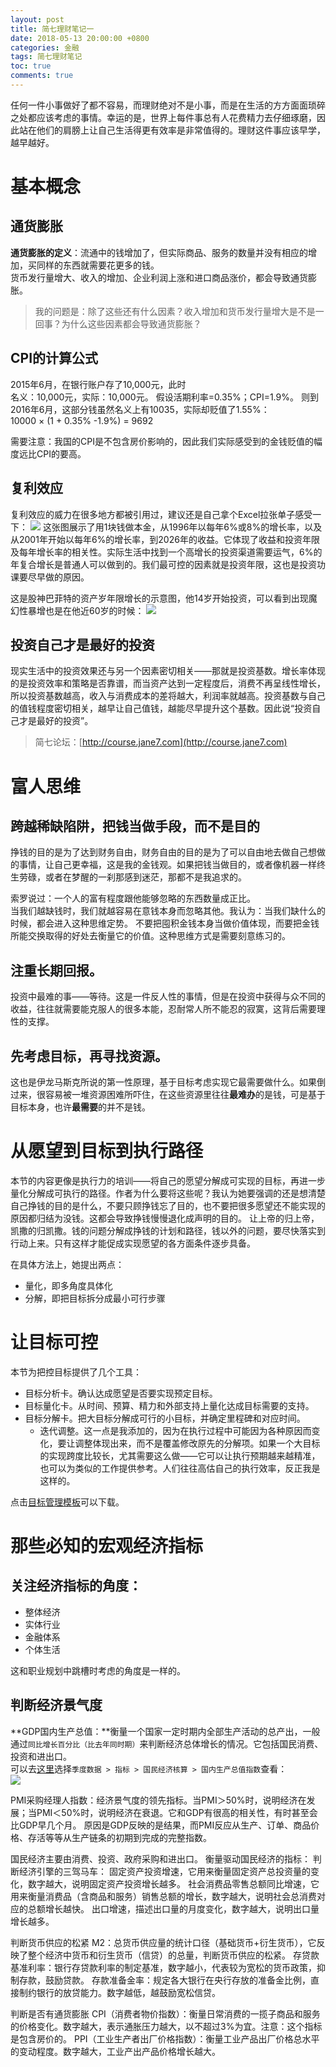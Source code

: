 ```yaml
---
layout: post
title: 简七理财笔记一
date: 2018-05-13 20:00:00 +0800
categories: 金融
tags: 简七理财笔记
toc: true
comments: true
---
```

任何一件小事做好了都不容易，而理财绝对不是小事，而是在生活的方方面面琐碎之处都应该考虑的事情。幸运的是，世界上每件事总有人花费精力去仔细琢磨，因此站在他们的肩膀上让自己生活得更有效率是非常值得的。理财这件事应该早学，越早越好。

<!-- more -->

# 基本概念
## 通货膨胀
**通货膨胀的定义**：流通中的钱增加了，但实际商品、服务的数量并没有相应的增加，买同样的东西就需要花更多的钱。  
货币发行量增大、收入的增加、企业利润上涨和进口商品涨价，都会导致通货膨胀。  

> 我的问题是：除了这些还有什么因素？收入增加和货币发行量增大是不是一回事？为什么这些因素都会导致通货膨胀？

## CPI的计算公式
2015年6月，在银行账户存了10,000元，此时  
名义：10,000元，实际：10,000元。
假设活期利率=0.35%；CPI=1.9%。
则到2016年6月，这部分钱虽然名义上有10035，实际却贬值了1.55%：  
10000 × (1 + 0.35% -1.9%) = 9692  

需要注意：我国的CPI是不包含房价影响的，因此我们实际感受到的金钱贬值的幅度远比CPI的要高。

## 复利效应
复利效应的威力在很多地方都被引用过，建议还是自己拿个Excel拉张单子感受一下：
![](0513LiCaiNote01/img01.png)
这张图展示了用1块钱做本金，从1996年以每年6%或8%的增长率，以及从2001年开始以每年6%的增长率，到2026年的收益。它体现了收益和投资年限及每年增长率的相关性。实际生活中找到一个高增长的投资渠道需要运气，6%的年复合增长是普通人可以做到的。我们最可控的因素就是投资年限，这也是投资功课要尽早做的原因。  

这是股神巴菲特的资产岁年限增长的示意图，他14岁开始投资，可以看到出现魔幻性暴增也是在他近60岁的时候：
![](0513LiCaiNote01/img02.png)

## 投资自己才是最好的投资
现实生活中的投资效果还与另一个因素密切相关——那就是投资基数。增长率体现的是投资效率和策略是否靠谱，而当资产达到一定程度后，消费不再呈线性增长，所以投资基数越高，收入与消费成本的差将越大，利润率就越高。投资基数与自己的值钱程度密切相关，越早让自己值钱，越能尽早提升这个基数。因此说“投资自己才是最好的投资”。

> 简七论坛：[http://course.jane7.com](http://course.jane7.com)

# 富人思维
## 跨越稀缺陷阱，把钱当做手段，而不是目的  
挣钱的目的是为了达到财务自由，财务自由的目的是为了可以自由地去做自己想做的事情，让自己更幸福，这是我的金钱观。如果把钱当做目的，或者像机器一样终生劳碌，或者在梦醒的一刹那感到迷茫，那都不是我追求的。  

索罗说过：一个人的富有程度跟他能够忽略的东西数量成正比。  
当我们越缺钱时，我们就越容易在意钱本身而忽略其他。我认为：当我们缺什么的时候，都会进入这种思维定势。
不要把囤积金钱本身当做价值体现，而要把金钱所能交换取得的好处去衡量它的价值。这种思维方式是需要刻意练习的。

## 注重长期回报。
投资中最难的事——等待。这是一件反人性的事情，但是在投资中获得与众不同的收益，往往就需要能克服人的很多本能，忍耐常人所不能忍的寂寞，这背后需要理性的支撑。

## 先考虑目标，再寻找资源。
这也是伊龙马斯克所说的第一性原理，基于目标考虑实现它最需要做什么。如果倒过来，很容易被一堆资源困难所吓住，在这些资源里往往**最难办**的是钱，可是基于目标本身，也许**最需要**的并不是钱。

# 从愿望到目标到执行路径
本节的内容更像是执行力的培训——将自己的愿望分解成可实现的目标，再进一步量化分解成可执行的路径。作者为什么要将这些呢？我认为她要强调的还是想清楚自己挣钱的目的是什么，不要只顾挣钱忘了目的，也不要把很多愿望还不能实现的原因都归结为没钱。这都会导致挣钱慢慢退化成声明的目的。
让上帝的归上帝，凯撒的归凯撒。钱的问题分解成挣钱的计划和路径，钱以外的问题，要尽快落实到行动上来。只有这样才能促成实现愿望的各方面条件逐步具备。  

在具体方法上，她提出两点：

- 量化，即多角度具体化
- 分解，即把目标拆分成最小可行步骤

# 让目标可控
本节为把控目标提供了几个工具：

- 目标分析卡。确认达成愿望是否要实现预定目标。
- 目标量化卡。从时间、预算、精力和外部支持上量化达成目标需要的支持。
- 目标分解卡。把大目标分解成可行的小目标，并确定里程碑和对应时间。
    - 迭代调整。这一点是我添加的，因为在执行过程中可能因为各种原因而变化，要让调整体现出来，而不是覆盖修改原先的分解项。如果一个大目标的实现跨度比较长，尤其需要这么做——它可以让执行预期越来越精准，也可以为类似的工作提供参考。人们往往高估自己的执行效率，反正我是这样的。

点击[目标管理模板](https://github.com/palanceli/blog/blob/master/source/_attachment/201805LiCaiNote/%E7%9B%AE%E6%A0%87%E7%AE%A1%E7%90%86.xlsx)可以下载。

# 那些必知的宏观经济指标
## 关注经济指标的角度：
- 整体经济
- 实体行业
- 金融体系
- 个体生活  

这和职业规划中跳槽时考虑的角度是一样的。

## 判断经济景气度
**GDP国内生产总值：**衡量一个国家一定时期内全部生产活动的总产出，一般通过`同比增长百分比（比去年同时期）`来判断经济总体增长的情况。它包括国民消费、投资和进出口。  
可以去[这里](http://data.stats.gov.cn/easyquery.htm?cn=B01)选择`季度数据 > 指标 > 国民经济核算 > 国内生产总值指数`查看：  
![](0513LiCaiNote01/img03.png)

PMI采购经理人指数：经济景气度的领先指标。当PMI＞50%时，说明经济在发展；当PMI＜50%时，说明经济在衰退。它和GDP有很高的相关性，有时甚至会比GDP早几个月。
原因是GDP反映的是结果，而PMI反应从生产、订单、商品价格、存活等等从生产链条的初期到完成的完整指数。

国民经济主要由消费、投资、政府采购和进出口。
衡量驱动国民经济的指标：
判断经济引擎的三驾马车：
固定资产投资增速，它用来衡量固定资产总投资量的变化，数字越大，说明固定资产投资增长越多。
社会消费品零售总额同比增速，它用来衡量消费品（含商品和服务）销售总额的增长，数字越大，说明社会总消费对应的总额增长越快。
出口增速，描述出口量的月度变化，数字越大，说明出口量增长越多。

判断货币供应的松紧
M2：总货币供应量的统计口径（基础货币+衍生货币），它反映了整个经济中货币和衍生货币（信贷）的总量，判断货币供应的松紧。
存贷款基准利率：银行存贷款利率的制定基准，数字越小，代表较为宽松的货币政策，抑制存款，鼓励贷款。
存款准备金率：规定各大银行在央行存放的准备金比例，直接制约银行的放贷能力。数字越低，越鼓励宽松信贷。

判断是否有通货膨胀
CPI（消费者物价指数）：衡量日常消费的一揽子商品和服务的价格变化。数字越大，表示通胀压力越大，以不超过3%为宜。注意：这个指标是包含房价的。
PPI（工业生产者出厂价格指数）：衡量工业产品出厂价格总水平的变动程度。数字越大，工业产出产品价格增长越大。
